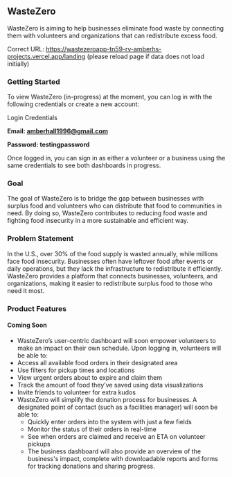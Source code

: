 ## WasteZero

WasteZero is aiming to help businesses eliminate food waste by connecting them with volunteers and organizations that can redistribute excess food. 

Correct URL: https://wastezeroapp-tn59-rv-amberhs-projects.vercel.app/landing
(please reload page if data does not load initially)

### Getting Started

To view WasteZero (in-progress) at the moment, you can log in with the following credentials or create a new account:

Login Credentials

**Email: amberhall1996@gmail.com**

**Password: testingpassword**

Once logged in, you can sign in as either a volunteer or a business using the same credentials to see both dashboards in progress.

### Goal

The goal of WasteZero is to bridge the gap between businesses with surplus food and volunteers who can distribute that food to communities in need. By doing so, WasteZero contributes to reducing food waste and fighting food insecurity in a more sustainable and efficient way.

### Problem Statement
In the U.S., over 30% of the food supply is wasted annually, while millions face food insecurity. Businesses often have leftover food after events or daily operations, but they lack the infrastructure to redistribute it efficiently. WasteZero provides a platform that connects businesses, volunteers, and organizations, making it easier to redistribute surplus food to those who need it most.

### Product Features

#### Coming Soon

- WasteZero’s user-centric dashboard will soon empower volunteers to make an impact on their own schedule. Upon logging in, volunteers will be able to:
- Access all available food orders in their designated area
- Use filters for pickup times and locations
- View urgent orders about to expire and claim them
- Track the amount of food they’ve saved using data visualizations
- Invite friends to volunteer for extra kudos
- WasteZero will simplify the donation process for businesses. A designated point of contact (such as a facilities manager) will soon be able to:
  - Quickly enter orders into the system with just a few fields
  - Monitor the status of their orders in real-time
  - See when orders are claimed and receive an ETA on volunteer pickups
  - The business dashboard will also provide an overview of the business's impact, complete with downloadable reports and forms for tracking donations and sharing progress.

